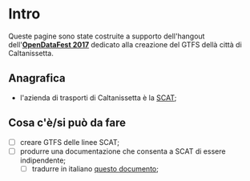 # Intro

Queste pagine sono state costruite a supporto dell'hangout dell'[**OpenDataFest 2017**](http://opendatafest.it/) dedicato alla creazione del GTFS dellà città di Caltanissetta.

## Anagrafica

* l'azienda di trasporti di Caltanissetta è la [SCAT](http://www.scattrasporti.net/);

## Cosa c'è/si può da fare

- [ ] creare GTFS delle linee SCAT;
- [ ] produrre una documentazione che consenta a SCAT di essere indipendente;
  - [ ] tradurre in italiano [questo documento](https://docs.google.com/document/d/1n-rCnYvZeva3aZ9IMz4-nfqr5tO4X_KAdbx_R-pLc7U/edit?usp=sharing);
